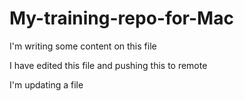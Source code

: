 # My-training-repo-for-Mac

I'm writing some content on this file

I have edited this file and pushing this to remote

I'm updating a file
